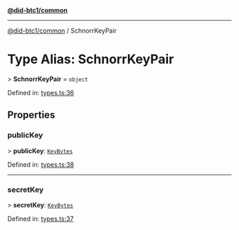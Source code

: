 [**@did-btc1/common**](../README.md)

***

[@did-btc1/common](../globals.md) / SchnorrKeyPair

# Type Alias: SchnorrKeyPair

&gt; **SchnorrKeyPair** = `object`

Defined in: [types.ts:36](https://github.com/dcdpr/did-btc1-js/blob/4ab6f9915d95beed9bc633644c9db1539395f512/packages/common/src/types.ts#L36)

## Properties

### publicKey

&gt; **publicKey**: [`KeyBytes`](KeyBytes.md)

Defined in: [types.ts:38](https://github.com/dcdpr/did-btc1-js/blob/4ab6f9915d95beed9bc633644c9db1539395f512/packages/common/src/types.ts#L38)

***

### secretKey

&gt; **secretKey**: [`KeyBytes`](KeyBytes.md)

Defined in: [types.ts:37](https://github.com/dcdpr/did-btc1-js/blob/4ab6f9915d95beed9bc633644c9db1539395f512/packages/common/src/types.ts#L37)
